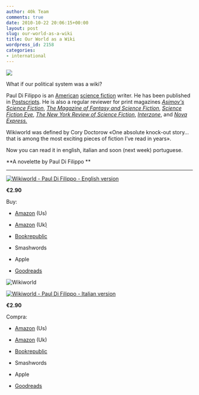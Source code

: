 ```yaml
---
author: 40k Team
comments: true
date: 2010-10-22 20:06:15+00:00
layout: post
slug: our-world-as-a-wiki
title: Our World as a Wiki
wordpress_id: 2158
categories:
- international
---
```


![](http://www.40kbooks.com/wp-content/uploads/2010/07/Paul-Di-Filippo.jpg)

What if our political system was a wiki?

Paul Di Filippo is an [American](http://en.wikipedia.org/wiki/United_States) [science fiction](http://en.wikipedia.org/wiki/Science_fiction) writer. He has been published in [Postscripts](http://en.wikipedia.org/wiki/Postscripts). He is also a regular reviewer for print magazines _[Asimov's Science Fiction](http://en.wikipedia.org/wiki/Asimov%27s_Science_Fiction)_, _[The Magazine of Fantasy and Science Fiction](http://en.wikipedia.org/wiki/The_Magazine_of_Fantasy_and_Science_Fiction)_, _[Science Fiction Eye](http://en.wikipedia.org/w/index.php?title=Science_Fiction_Eye&action=edit&redlink=1)_, _[The New York Review of Science Fiction](http://en.wikipedia.org/wiki/The_New_York_Review_of_Science_Fiction)_, _[Interzone](http://en.wikipedia.org/wiki/Interzone_%28magazine%29)_, and _[Nova Express.](http://en.wikipedia.org/wiki/Nova_Express_%28fanzine%29)_

Wikiworld was defined by Cory Doctorow «One absolute knock-out story… that is among the most exciting pieces of fiction I’ve read in years».

Now you can read it in english, italian and soon (next week) portuguese.









**A novelette by Paul Di Filippo
**

** **






[![Wikiworld - Paul Di Filippo - English version](http://www.40kbooks.com/wp-content/uploads/wikiworld-difilippo_ok_t.jpg)](http://www.40kbooks.com/?page_id=133&category=13&product_id=11)

**€2.90**

Buy:



	
  * [Amazon](http://www.amazon.com/dp/B0047T7OWM) (Us)[ ](http://www.bookrepublic.it/book/9788865860038-tranne-la-musica/)

	
  * [Amazon](https://www.amazon.co.uk/dp/B0047T7OWM) (Uk[)](http://www.bookrepublic.it/book/9788865860199-wikiworld/)

	
  * [Bookrepublic](http://www.bookrepublic.it/book/9788865860199-wikiworld/)

	
  * Smashwords

	
  * Apple

	
  * [Goodreads](http://www.goodreads.com/book/show/9538408-wikiworld)





![Wikiworld](http://www.40kbooks.com/wp-content/uploads/wikihook2.jpg)


[![Wikiworld - Paul Di Filippo - Italian version](http://www.40kbooks.com/wp-content/uploads/wikiworld-difilippo_it_t.jpg)](http://www.40kbooks.com/?page_id=133&category=14&product_id=30)

**€2.90**

Compra:



	
  * [Amazon](http://www.amazon.com/dp/B0047T7OZE) (Us)

	
  * [Amazon](https://www.amazon.co.uk/dp/B0047T7OZE) (Uk)

	
  * [Bookrepublic](http://www.bookrepublic.it/book/9788865860205-wikiworld/)

	
  * Smashwords

	
  * Apple

	
  * [Goodreads](http://www.goodreads.com/book/show/9538393-wikiworld)








